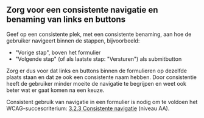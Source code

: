 ## Zorg voor een consistente navigatie en benaming van links en buttons

Geef op een consistente plek, met een consistente benaming, aan hoe de gebruiker navigeert binnen de stappen, bijvoorbeeld:

- "Vorige stap", boven het formulier
- "Volgende stap" (of als laatste stap: "Versturen") als submitbutton

Zorg er dus voor dat links en buttons binnen de formulieren op dezelfde plaats staan en dat ze ook een consistente naam hebben. Door consistentie heeft de gebruiker minder moeite de navigatie te begrijpen en weet ook beter wat er gaat komen na een keuze.

Consistent gebruik van navigatie in een formulier is nodig om te voldoen het WCAG-succescriterium: [3.2.3 Consistente navigatie](https://www.w3.org/WAI/WCAG22/Understanding/consistent-navigation.html) (niveau AA).
